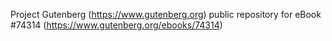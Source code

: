 Project Gutenberg (https://www.gutenberg.org) public repository for eBook #74314 (https://www.gutenberg.org/ebooks/74314)
